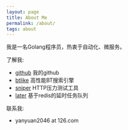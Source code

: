 ```yaml
---
layout: page
title: About Me
permalink: /about/
tags: about
---
```


我是一名Golang程序员，热衷于自动化、微服务。

了解我:

- [github](http://github.com/btfak) 我的github
- [btlike](http://gitlab.com/btlike) 高性能BT搜索引擎
- [sniper](http://github.com/btfak/sniper) HTTP压力测试工具
- [later](http://github.com/btfak/later) 基于redis的延时任务队列


联系我:

- yanyuan2046 at 126.com

